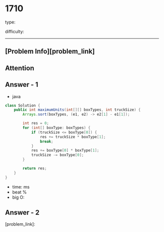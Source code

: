 
# 1710
type:

difficulty:

---

## [Problem Info][problem_link]

## Attention

## Answer - 1

- java
```java
class Solution {
    public int maximumUnits(int[][] boxTypes, int truckSize) {
        Arrays.sort(boxTypes, (e1, e2) -> e2[1] - e1[1]);

        int res = 0;
        for (int[] boxType: boxTypes) {
            if (truckSize <= boxType[0]) {
                res += truckSize * boxType[1];
                break;
            }
            res += boxType[0] * boxType[1];
            truckSize -= boxType[0];
        }

        return res;
    }
}
```

- time: ms
- beat %
- big O:

## Answer - 2

[problem_link]:

